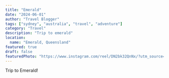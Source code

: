 ```yaml
---
title: "Emerald"
date: "2024-06-01"
author: "Travel Blogger"
tags: ["sydney", "australia", "travel", "adventure"]
category: "Travel"
description: "Trip to emerald"
location:
  name: "Emerald, Queensland"
featured: true
draft: false
featuredPhoto: "https://www.instagram.com/reel/DN2bk32QnNx/?utm_source=ig_web_copy_link&igsh=MzRlODBiNWFlZA=="
---
```


Trip to Emerald!
